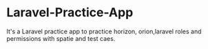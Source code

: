 # Laravel-Practice-App
It's a Laravel practice app to practice horizon, orion,laravel roles and permissions with spatie and test caes.
